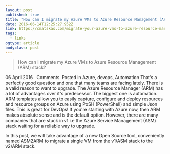 ```yaml
---
layout: post 
published: true 
title: "How can I migrate my Azure VMs to Azure Resource Management (ARM) stack?" 
date: 2016-06-14T12:25:27.952Z 
link: https://cmatskas.com/migrate-your-azure-vms-to-azure-resource-management-arm-stack/ 
tags:
  - links
ogtype: article 
bodyclass: post 
---
```


> How can I migrate my Azure VMs to Azure Resource Management (ARM) stack?

06 April 2016   Comments  Posted in Azure, devops, Automation
That's a perfectly good question and one that many teams are facing lately. There is a valid reason to want to upgrade. The Azure Resource Manager (ARM) has a lot of advantages over it's predecessor. The biggest one is automation. ARM templates allow you to easily capture, configure and deploy resources and resource groups on Azure using PoSH (PowerShell) and simple Json files. This is great for DevOps! If you're starting with Azure now, then ARM makes absolute sense and is the default option. However, there are many companies that are stuck in v1 i.e the Azure Service Management (ASM) stack waiting for a reliable way to upgrade.

In this post, we will take advantage of a new Open Source tool, conveniently named ASM2ARM to migrate a single VM from the v1/ASM stack to the v2/ARM stack.